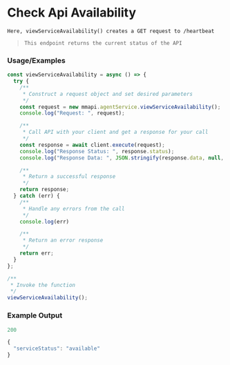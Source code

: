 # Check Api Availability

`Here, viewServiceAvailability() creates a GET request to /heartbeat`

> `This endpoint returns the current status of the API`

### Usage/Examples

```javascript
const viewServiceAvailability = async () => {
  try {
    /**
     * Construct a request object and set desired parameters
     */
    const request = new mmapi.agentService.viewServiceAvailability();
    console.log("Request: ", request);

    /**
     * Call API with your client and get a response for your call
     */
    const response = await client.execute(request);
    console.log("Response Status: ", response.status);
    console.log("Response Data: ", JSON.stringify(response.data, null, 4));

    /**
     * Return a successful response
     */
    return response;
  } catch (err) {
    /**
     * Handle any errors from the call
     */
    console.log(err)

    /**
     * Return an error response
     */
    return err;
  }
};

/**
 * Invoke the function
 */
viewServiceAvailability();
```

### Example Output

```javascript
200

{
  "serviceStatus": "available"
}
```
